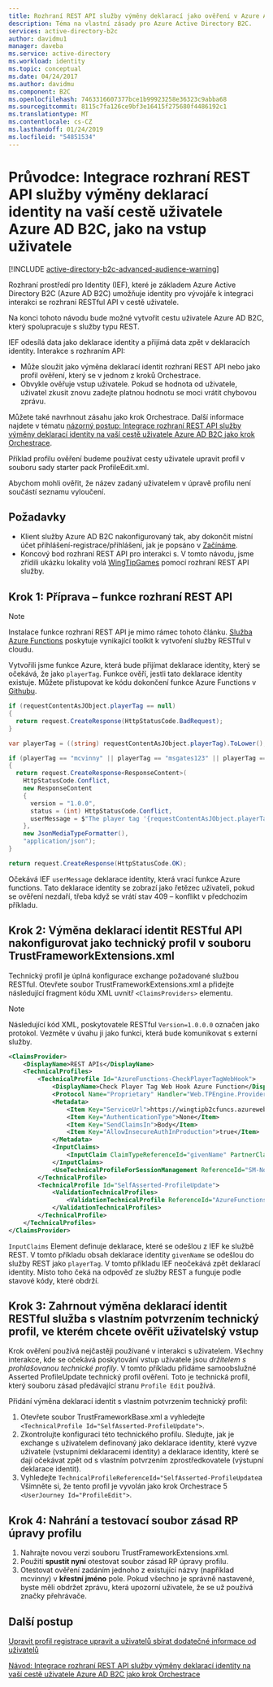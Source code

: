 ```yaml
---
title: Rozhraní REST API služby výměny deklarací jako ověření v Azure Active Directory B2C | Dokumentace Microsoftu
description: Téma na vlastní zásady pro Azure Active Directory B2C.
services: active-directory-b2c
author: davidmu1
manager: daveba
ms.service: active-directory
ms.workload: identity
ms.topic: conceptual
ms.date: 04/24/2017
ms.author: davidmu
ms.component: B2C
ms.openlocfilehash: 7463316607377bce1b99923258e36323c9abba68
ms.sourcegitcommit: 8115c7fa126ce9bf3e16415f275680f4486192c1
ms.translationtype: MT
ms.contentlocale: cs-CZ
ms.lasthandoff: 01/24/2019
ms.locfileid: "54851534"
---
```

# <a name="walkthrough-integrate-rest-api-claims-exchanges-in-your-azure-ad-b2c-user-journey-as-validation-on-user-input"></a>Průvodce: Integrace rozhraní REST API služby výměny deklarací identity na vaší cestě uživatele Azure AD B2C, jako na vstup uživatele

[!INCLUDE [active-directory-b2c-advanced-audience-warning](../../includes/active-directory-b2c-advanced-audience-warning.md)]

Rozhraní prostředí pro Identity (IEF), které je základem Azure Active Directory B2C (Azure AD B2C) umožňuje identity pro vývojáře k integraci interakci se rozhraní RESTful API v cestě uživatele.  

Na konci tohoto návodu bude možné vytvořit cestu uživatele Azure AD B2C, který spolupracuje s služby typu REST.

IEF odesílá data jako deklarace identity a přijímá data zpět v deklaracích identity. Interakce s rozhraním API:

- Může sloužit jako výměna deklarací identit rozhraní REST API nebo jako profil ověření, který se v jednom z kroků Orchestrace.
- Obvykle ověřuje vstup uživatele. Pokud se hodnota od uživatele, uživatel zkusit znovu zadejte platnou hodnotu se moci vrátit chybovou zprávu.

Můžete také navrhnout zásahu jako krok Orchestrace. Další informace najdete v tématu [názorný postup: Integrace rozhraní REST API služby výměny deklarací identity na vaší cestě uživatele Azure AD B2C jako krok Orchestrace](active-directory-b2c-rest-api-step-custom.md).

Příklad profilu ověření budeme používat cesty uživatele upravit profil v souboru sady starter pack ProfileEdit.xml.

Abychom mohli ověřit, že název zadaný uživatelem v úpravě profilu není součástí seznamu vyloučení.

## <a name="prerequisites"></a>Požadavky

- Klient služby Azure AD B2C nakonfigurovaný tak, aby dokončit místní účet přihlášení-registrace/přihlášení, jak je popsáno v [Začínáme](active-directory-b2c-get-started-custom.md).
- Koncový bod rozhraní REST API pro interakci s. V tomto návodu, jsme zřídili ukázku lokality volá [WingTipGames](https://wingtipgamesb2c.azurewebsites.net/) pomocí rozhraní REST API služby.

## <a name="step-1-prepare-the-rest-api-function"></a>Krok 1: Příprava – funkce rozhraní REST API

> [!NOTE]
> Instalace funkce rozhraní REST API je mimo rámec tohoto článku. [Služba Azure Functions](https://docs.microsoft.com/azure/azure-functions/functions-reference) poskytuje vynikající toolkit k vytvoření služby RESTful v cloudu.

Vytvořili jsme funkce Azure, která bude přijímat deklarace identity, který se očekává, že jako `playerTag`. Funkce ověří, jestli tato deklarace identity existuje. Můžete přistupovat ke kódu dokončení funkce Azure Functions v [Githubu](https://github.com/Azure-Samples/active-directory-b2c-advanced-policies/tree/master/AzureFunctionsSamples).

```csharp
if (requestContentAsJObject.playerTag == null)
{
  return request.CreateResponse(HttpStatusCode.BadRequest);
}

var playerTag = ((string) requestContentAsJObject.playerTag).ToLower();

if (playerTag == "mcvinny" || playerTag == "msgates123" || playerTag == "revcottonmarcus")
{
  return request.CreateResponse<ResponseContent>(
    HttpStatusCode.Conflict,
    new ResponseContent
    {
      version = "1.0.0",
      status = (int) HttpStatusCode.Conflict,
      userMessage = $"The player tag '{requestContentAsJObject.playerTag}' is already used."
    },
    new JsonMediaTypeFormatter(),
    "application/json");
}

return request.CreateResponse(HttpStatusCode.OK);
```

Očekává IEF `userMessage` deklarace identity, která vrací funkce Azure functions. Tato deklarace identity se zobrazí jako řetězec uživateli, pokud se ověření nezdaří, třeba když se vrátí stav 409 – konflikt v předchozím příkladu.

## <a name="step-2-configure-the-restful-api-claims-exchange-as-a-technical-profile-in-your-trustframeworkextensionsxml-file"></a>Krok 2: Výměna deklarací identit RESTful API nakonfigurovat jako technický profil v souboru TrustFrameworkExtensions.xml

Technický profil je úplná konfigurace exchange požadované službou RESTful. Otevřete soubor TrustFrameworkExtensions.xml a přidejte následující fragment kódu XML uvnitř `<ClaimsProviders>` elementu.

> [!NOTE]
> Následující kód XML, poskytovatele RESTful `Version=1.0.0.0` označen jako protokol. Vezměte v úvahu ji jako funkci, která bude komunikovat s externí služby. <!-- TODO: A full definition of the schema can be found...link to RESTful Provider schema definition>-->

```xml
<ClaimsProvider>
    <DisplayName>REST APIs</DisplayName>
    <TechnicalProfiles>
        <TechnicalProfile Id="AzureFunctions-CheckPlayerTagWebHook">
            <DisplayName>Check Player Tag Web Hook Azure Function</DisplayName>
            <Protocol Name="Proprietary" Handler="Web.TPEngine.Providers.RestfulProvider, Web.TPEngine, Version=1.0.0.0, Culture=neutral, PublicKeyToken=null" />
            <Metadata>
                <Item Key="ServiceUrl">https://wingtipb2cfuncs.azurewebsites.net/api/CheckPlayerTagWebHook?code=L/05YRSpojU0nECzM4Tp3LjBiA2ZGh3kTwwp1OVV7m0SelnvlRVLCg==</Item>
                <Item Key="AuthenticationType">None</Item>
                <Item Key="SendClaimsIn">Body</Item>
                <Item Key="AllowInsecureAuthInProduction">true</Item>
            </Metadata>
            <InputClaims>
                <InputClaim ClaimTypeReferenceId="givenName" PartnerClaimType="playerTag" />
            </InputClaims>
            <UseTechnicalProfileForSessionManagement ReferenceId="SM-Noop" />
        </TechnicalProfile>
        <TechnicalProfile Id="SelfAsserted-ProfileUpdate">
            <ValidationTechnicalProfiles>
                <ValidationTechnicalProfile ReferenceId="AzureFunctions-CheckPlayerTagWebHook" />
            </ValidationTechnicalProfiles>
        </TechnicalProfile>
    </TechnicalProfiles>
</ClaimsProvider>
```

`InputClaims` Element definuje deklarace, které se odešlou z IEF ke službě REST. V tomto příkladu obsah deklarace identity `givenName` se odešlou do služby REST jako `playerTag`. V tomto příkladu IEF neočekává zpět deklarací identity. Místo toho čeká na odpověď ze služby REST a funguje podle stavové kódy, které obdrží.

## <a name="step-3-include-the-restful-service-claims-exchange-in-self-asserted-technical-profile-where-you-want-to-validate-the-user-input"></a>Krok 3: Zahrnout výměna deklarací identit RESTful služba s vlastním potvrzením technický profil, ve kterém chcete ověřit uživatelský vstup

Krok ověření používá nejčastěji používané v interakci s uživatelem. Všechny interakce, kde se očekává poskytování vstup uživatele jsou *držitelem s prohlašovanou technické profily*. V tomto příkladu přidáme samoobslužné Asserted ProfileUpdate technický profil ověření. Toto je technická profil, který souboru zásad předávající stranu `Profile Edit` používá.

Přidání výměna deklarací identit s vlastním potvrzením technický profil:

1. Otevřete soubor TrustFrameworkBase.xml a vyhledejte `<TechnicalProfile Id="SelfAsserted-ProfileUpdate">`.
2. Zkontrolujte konfiguraci této technického profilu. Sledujte, jak je exchange s uživatelem definovaný jako deklarace identity, které vyzve uživatele (vstupními deklaracemi identity) a deklarace identity, které se dají očekávat zpět od s vlastním potvrzením zprostředkovatele (výstupní deklarace identit).
3. Vyhledejte `TechnicalProfileReferenceId="SelfAsserted-ProfileUpdate`a Všimněte si, že tento profil je vyvolán jako krok Orchestrace 5 `<UserJourney Id="ProfileEdit">`.

## <a name="step-4-upload-and-test-the-profile-edit-rp-policy-file"></a>Krok 4: Nahrání a testovací soubor zásad RP úpravy profilu

1. Nahrajte novou verzi souboru TrustFrameworkExtensions.xml.
2. Použití **spustit nyní** otestovat soubor zásad RP úpravy profilu.
3. Otestovat ověření zadáním jednoho z existující názvy (například mcvinny) v **křestní jméno** pole. Pokud všechno je správně nastavené, byste měli obdržet zprávu, která upozorní uživatele, že se už používá značky přehrávače.

## <a name="next-steps"></a>Další postup

[Upravit profil registrace upravit a uživatelů sbírat dodatečné informace od uživatelů](active-directory-b2c-create-custom-attributes-profile-edit-custom.md)

[Návod: Integrace rozhraní REST API služby výměny deklarací identity na vaší cestě uživatele Azure AD B2C jako krok Orchestrace](active-directory-b2c-rest-api-step-custom.md)
